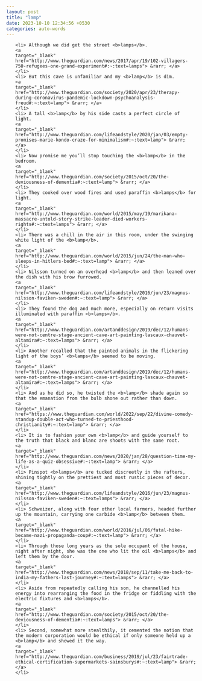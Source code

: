 ```yaml
---
layout: post
title: "lamp"
date: 2023-10-10 12:34:56 +0530
categories: auto-words
---
```

<ol>

    <li> Although we did get the street <b>lamps</b>.
    <a 
    target="_blank" 
    href="http://www.theguardian.com/news/2017/apr/19/102-villagers-750-refugees-one-grand-experiment#:~:text=lamps"> &rarr; </a>
    </li>
    <li> But this cave is unfamiliar and my <b>lamp</b> is dim.
    <a 
    target="_blank" 
    href="http://www.theguardian.com/society/2020/apr/23/therapy-during-coronavirus-pandemic-lockdown-psychoanalysis-freud#:~:text=lamp"> &rarr; </a>
    </li>
    <li> A tall <b>lamp</b> by his side casts a perfect circle of light.
    <a 
    target="_blank" 
    href="http://www.theguardian.com/lifeandstyle/2020/jan/03/empty-promises-marie-kondo-craze-for-minimalism#:~:text=lamp"> &rarr; </a>
    </li>
    <li> Now promise me you’ll stop touching the <b>lamp</b> in the bedroom.
    <a 
    target="_blank" 
    href="http://www.theguardian.com/society/2015/oct/20/the-deviousness-of-dementia#:~:text=lamp"> &rarr; </a>
    </li>
    <li> They cooked over wood fires and used paraffin <b>lamps</b> for light.
    <a 
    target="_blank" 
    href="http://www.theguardian.com/world/2015/may/19/marikana-massacre-untold-story-strike-leader-died-workers-rights#:~:text=lamps"> &rarr; </a>
    </li>
    <li> There was a chill in the air in this room, under the swinging white light of the <b>lamp</b>.
    <a 
    target="_blank" 
    href="http://www.theguardian.com/world/2015/jun/24/the-man-who-sleeps-in-hitlers-bed#:~:text=lamp"> &rarr; </a>
    </li>
    <li> Nilsson turned on an overhead <b>lamp</b> and then leaned over the dish with his brow furrowed.
    <a 
    target="_blank" 
    href="http://www.theguardian.com/lifeandstyle/2016/jun/23/magnus-nilsson-faviken-sweden#:~:text=lamp"> &rarr; </a>
    </li>
    <li> They found the dog and much more, especially on return visits illuminated with paraffin <b>lamps</b>.
    <a 
    target="_blank" 
    href="http://www.theguardian.com/artanddesign/2019/dec/12/humans-were-not-centre-stage-ancient-cave-art-painting-lascaux-chauvet-altamira#:~:text=lamps"> &rarr; </a>
    </li>
    <li> Another recalled that the painted animals in the flickering light of the boys’ <b>lamps</b> seemed to be moving.
    <a 
    target="_blank" 
    href="http://www.theguardian.com/artanddesign/2019/dec/12/humans-were-not-centre-stage-ancient-cave-art-painting-lascaux-chauvet-altamira#:~:text=lamps"> &rarr; </a>
    </li>
    <li> And as he did so, he twisted the <b>lamp</b> shade again so that the emanation from the bulb shone out rather than down.
    <a 
    target="_blank" 
    href="https://www.theguardian.com/world/2022/sep/22/divine-comedy-standup-double-act-who-turned-to-priesthood-christianity#:~:text=lamp"> &rarr; </a>
    </li>
    <li> It is to fashion your own <b>lamp</b> and guide yourself to the truth that black and blanc are shoots with the same root.
    <a 
    target="_blank" 
    href="http://www.theguardian.com/news/2020/jan/28/question-time-my-life-as-a-quiz-obsessive#:~:text=lamp"> &rarr; </a>
    </li>
    <li> Pinspot <b>lamps</b> are tucked discreetly in the rafters, shining tightly on the prettiest and most rustic pieces of decor.
    <a 
    target="_blank" 
    href="http://www.theguardian.com/lifeandstyle/2016/jun/23/magnus-nilsson-faviken-sweden#:~:text=lamps"> &rarr; </a>
    </li>
    <li> Schweizer, along with four other local farmers, headed further up the mountain, carrying one carbide <b>lamp</b> between them.
    <a 
    target="_blank" 
    href="http://www.theguardian.com/world/2016/jul/06/fatal-hike-became-nazi-propaganda-coup#:~:text=lamp"> &rarr; </a>
    </li>
    <li> Through those long years as the sole occupant of the house, night after night, she was the one who lit the oil <b>lamps</b> and left them by the door.
    <a 
    target="_blank" 
    href="http://www.theguardian.com/news/2018/sep/11/take-me-back-to-india-my-fathers-last-journey#:~:text=lamps"> &rarr; </a>
    </li>
    <li> Aside from repeatedly calling his son, he channelled his energy into rearranging the food in the fridge or fiddling with the electric fixtures and <b>lamps</b>.
    <a 
    target="_blank" 
    href="http://www.theguardian.com/society/2015/oct/20/the-deviousness-of-dementia#:~:text=lamps"> &rarr; </a>
    </li>
    <li> Second, somewhat more stealthily, it cemented the notion that the modern corporation would be ethical if only someone held up a <b>lamp</b> and showed it the way.
    <a 
    target="_blank" 
    href="http://www.theguardian.com/business/2019/jul/23/fairtrade-ethical-certification-supermarkets-sainsburys#:~:text=lamp"> &rarr; </a>
    </li>